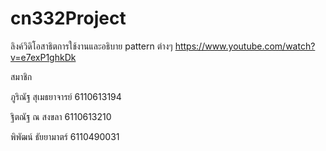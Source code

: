 # cn332Project
ลิงค์วิดิโอสาธิตการใช้งานและอธิบาย pattern ต่างๆ https://www.youtube.com/watch?v=e7exP1ghkDk


สมาชิก

ภูริณัฐ สุเมธยาจารย์ 6110613194

ฐิตณัฐ ณ สงขลา 6110613210

พิพัฒน์ ธัยยามาตร์ 6110490031
